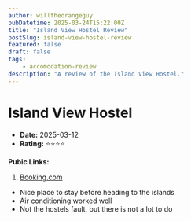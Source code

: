 ```yaml
---
author: willtheorangeguy
pubDatetime: 2025-03-24T15:22:00Z
title: "Island View Hostel Review"
postSlug: island-view-hostel-review
featured: false
draft: false
tags:
    - accomodation-review
description: "A review of the Island View Hostel."
---
```


# Island View Hostel

-   **Date:** 2025-03-12
-   **Rating:** ⭐⭐⭐⭐

**Pubic Links:**

1. [Booking.com](https://www.booking.com/hotel/kh/island-view-hostel.html?aid=332731&label=review_am&sid=c7f521e3328b99263d830acc16a4229b&activeTab=htReviews&dist=0&keep_landing=1&rurl=69412290af84ca4b&sb_price_type=total&type=total&#tab-reviews:~:text=March%2012%2C%202025-,Very%20Good,-Scored%208.0)

- Nice place to stay before heading to the islands
- Air conditioning worked well
- Not the hostels fault, but there is not a lot to do
